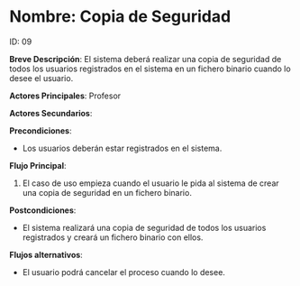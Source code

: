 # Nombre: Copia de Seguridad

ID: 09

**Breve Descripción**: El sistema deberá realizar una copia de seguridad de todos los usuarios registrados en el sistema en un fichero binario cuando lo desee el usuario.

**Actores Principales**: Profesor

**Actores Secundarios**: 

**Precondiciones**:

   * Los usuarios deberán estar registrados en el sistema.

**Flujo Principal**:

   1. El caso de uso empieza cuando el usuario le pida al sistema de crear una copia de seguridad en un fichero binario.

**Postcondiciones**:

   * El sistema realizará una copia de seguridad de todos los usuarios registrados y creará un fichero binario con ellos.

**Flujos alternativos**:

   * El usuario podrá cancelar el proceso cuando lo desee.
